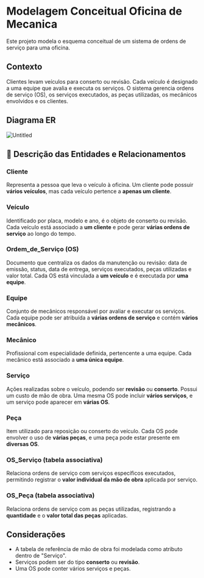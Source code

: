 # Modelagem Conceitual Oficina de Mecanica 
Este projeto modela o esquema conceitual de um sistema de ordens de serviço para uma oficina. 

## Contexto

Clientes levam veículos para conserto ou revisão. Cada veículo é designado a uma equipe que avalia e executa os serviços. O sistema gerencia ordens de serviço (OS), os serviços executados, as peças utilizadas, os mecânicos envolvidos e os clientes.

## Diagrama ER

![Untitled](https://github.com/user-attachments/assets/03607a68-90b1-4bb7-8cda-1d7247d9c243) 

## 🧱 Descrição das Entidades e Relacionamentos

### Cliente
Representa a pessoa que leva o veículo à oficina. Um cliente pode possuir **vários veículos**, mas cada veículo pertence a **apenas um cliente**.

### Veículo
Identificado por placa, modelo e ano, é o objeto de conserto ou revisão. Cada veículo está associado a **um cliente** e pode gerar **várias ordens de serviço** ao longo do tempo.

### Ordem_de_Serviço (OS)
Documento que centraliza os dados da manutenção ou revisão: data de emissão, status, data de entrega, serviços executados, peças utilizadas e valor total. Cada OS está vinculada a **um veículo** e é executada por **uma equipe**.

### Equipe
Conjunto de mecânicos responsável por avaliar e executar os serviços. Cada equipe pode ser atribuída a **várias ordens de serviço** e contém **vários mecânicos**.

### Mecânico
Profissional com especialidade definida, pertencente a uma equipe. Cada mecânico está associado a **uma única equipe**.

### Serviço
Ações realizadas sobre o veículo, podendo ser **revisão** ou **conserto**. Possui um custo de mão de obra. Uma mesma OS pode incluir **vários serviços**, e um serviço pode aparecer em **várias OS**.

### Peça
Item utilizado para reposição ou conserto do veículo. Cada OS pode envolver o uso de **várias peças**, e uma peça pode estar presente em **diversas OS**.

### OS_Serviço (tabela associativa)
Relaciona ordens de serviço com serviços específicos executados, permitindo registrar o **valor individual da mão de obra** aplicada por serviço.

### OS_Peça (tabela associativa)
Relaciona ordens de serviço com as peças utilizadas, registrando a **quantidade** e o **valor total das peças** aplicadas.



## Considerações

- A tabela de referência de mão de obra foi modelada como atributo dentro de "Serviço".
- Serviços podem ser do tipo **conserto** ou **revisão**.
- Uma OS pode conter vários serviços e peças.

